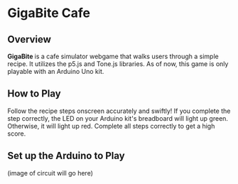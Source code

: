 <h1> GigaBite Cafe </h1> 

<h2> Overview </h2>
<strong> GigaBite </strong> is a cafe simulator webgame that walks users through a simple recipe. It utilizes the p5.js and Tone.js libraries. 
As of now, this game is only playable with an Arduino Uno kit.

<h2> How to Play</h2>
Follow the recipe steps onscreen accurately and swiftly! If you complete the step correctly, the LED on your Arduino kit's breadboard will light up green. 
Otherwise, it will light up red. Complete all steps correctly to get a high score. 

<h2> Set up the Arduino to Play </h2>
(image of circuit will go here)
